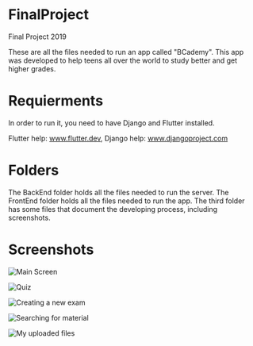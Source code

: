 # FinalProject
Final Project 2019

These are all the files needed to run an app called "BCademy".
This app was developed to help teens all over the world to study better and get higher grades.

# Requierments
In order to run it, you need to have Django and Flutter installed.

Flutter help: www.flutter.dev,
Django help: www.djangoproject.com

# Folders
The BackEnd folder holds all the files needed to run the server.
The FrontEnd folder holds all the files needed to run the app.
The third folder has some files that document the developing process, including screenshots.

# Screenshots
![Main Screen](פרויקט%20סיום/screenshots/Screenshot_1555766116.png)

![Quiz](פרויקט%20סיום/screenshots/Screenshot_1555766049.png)

![Creating a new exam](פרויקט%20סיום/screenshots/Screenshot_1555766097.png)

![Searching for material](פרויקט%20סיום/screenshots/Screenshot_1555766137.png)

![My uploaded files](פרויקט%20סיום/screenshots/Screenshot_1555766975.png)
